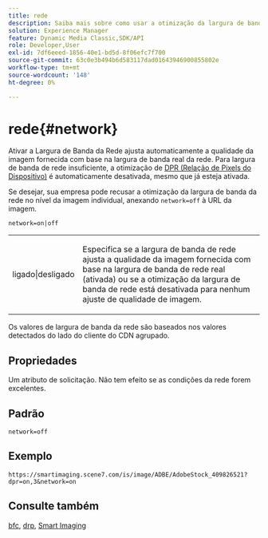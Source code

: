 ```yaml
---
title: rede
description: Saiba mais sobre como usar a otimização da largura de banda da rede para ajustar a qualidade da imagem fornecida com base na largura de banda real da rede.
solution: Experience Manager
feature: Dynamic Media Classic,SDK/API
role: Developer,User
exl-id: 7df6eeed-1856-40e1-bd5d-8f06efc7f700
source-git-commit: 63c0e3b494b6d583117dad01643946900855802e
workflow-type: tm+mt
source-wordcount: '148'
ht-degree: 0%

---
```


# rede{#network}

Ativar a Largura de Banda da Rede ajusta automaticamente a qualidade da imagem fornecida com base na largura de banda real da rede. Para largura de banda de rede insuficiente, a otimização de [DPR (Relação de Pixels do Dispositivo)](/help/aem-is-ir-api/is-api/http-ref/image-serving-api-ref/c-http-protocol-reference/c-command-reference/r-dpr.md) é automaticamente desativada, mesmo que já esteja ativada.

Se desejar, sua empresa pode recusar a otimização da largura de banda da rede no nível da imagem individual, anexando `network=off` à URL da imagem.

`network=on|off`

<table id="simpletable_2D23B1B282CD4216AB5BE7E7430D1B3F"> 
 <tr class="strow"> 
  <td class="stentry"> <p> <span class="codeph"> ligado|desligado </span> </p> </td> 
  <td class="stentry"> <p>Especifica se a largura de banda de rede ajusta a qualidade da imagem fornecida com base na largura de banda de rede real (ativada) ou se a otimização da largura de banda de rede está desativada para nenhum ajuste de qualidade de imagem.</p> </td> 
 </tr> 
</table>

Os valores de largura de banda da rede são baseados nos valores detectados do lado do cliente do CDN agrupado.

## Propriedades

Um atributo de solicitação. Não tem efeito se as condições da rede forem excelentes.

## Padrão

`network=off`

## Exemplo

`https://smartimaging.scene7.com/is/image/ADBE/AdobeStock_409826521?dpr=on,3&network=on`

## Consulte também

[bfc](/help/aem-is-ir-api/is-api/http-ref/image-serving-api-ref/c-http-protocol-reference/c-command-reference/r-bfc.md), [drp](/help/aem-is-ir-api/is-api/http-ref/image-serving-api-ref/c-http-protocol-reference/c-command-reference/r-dpr.md), [Smart Imaging](https://experienceleague.adobe.com/docs/experience-manager-cloud-service/content/assets/dynamicmedia/imaging-faq.html?lang=pt-BR)
